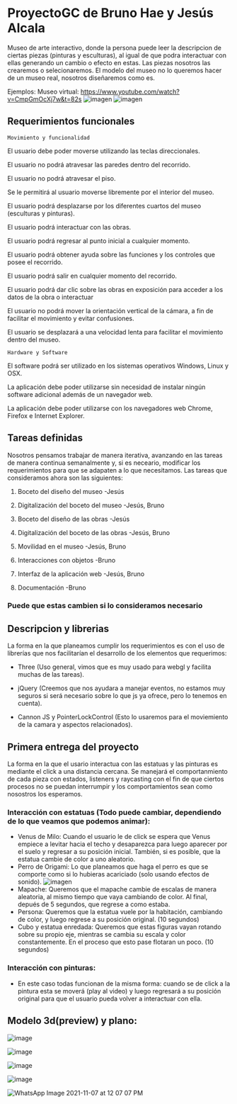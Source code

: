 # ProyectoGC de Bruno Hae y Jesús Alcala

Museo de arte interactivo, donde la persona puede leer la descripcion de ciertas piezas (pinturas y esculturas), al igual de que podra interactuar con ellas generando un cambio o efecto en estas. Las piezas nosotros las crearemos o selecionaremos. El modelo del museo no lo queremos hacer de un museo real, nosotros diseñaremos como es.

Ejemplos:
Museo virtual: https://www.youtube.com/watch?v=CmpGmOcXj7w&t=82s
![imagen](https://user-images.githubusercontent.com/61795705/131900296-4ac3c656-46f6-4ab1-85a2-6578f7cb4f9c.png)
![imagen](https://user-images.githubusercontent.com/61795705/131900409-2005ad3c-b226-4908-ba6e-13c322a1d175.png)


## Requerimientos funcionales 

	Movimiento y funcionalidad
	
El usuario debe poder moverse utilizando las teclas direccionales.

El usuario no podrá atravesar las paredes dentro del recorrido.

El usuario no podrá atravesar el piso.

Se le permitirá al usuario moverse libremente por el interior del museo.

El usuario podrá desplazarse por los diferentes cuartos del museo (esculturas y pinturas).

El usuario podrá interactuar con las obras.

El usuario podrá regresar al punto inicial a cualquier momento.

El usuario podrá obtener ayuda sobre las funciones y los controles que posee el recorrido.

El usuario podrá salir en cualquier momento del recorrido.

El usuario podrá dar clic sobre las obras en exposición para acceder a los datos de la obra o interactuar

El usuario no podrá mover la orientación vertical de la cámara, a fin de facilitar el movimiento y evitar confusiones.

El usuario se desplazará a una velocidad lenta para facilitar el movimiento dentro del museo.

	Hardware y Software
	
El software podrá ser utilizado en los sistemas operativos Windows, Linux y OSX.

La aplicación debe poder utilizarse sin necesidad de instalar ningún software adicional además de un navegador web.

La aplicación debe poder utilizarse con los navegadores web Chrome, Firefox e Internet Explorer.



## Tareas definidas
Nosotros pensamos trabajar de manera iterativa, avanzando en las tareas de manera continua semanalmente y, si es neceario, modificar los requerimientos para que se adapaten a lo que necesitamos. Las tareas que consideramos ahora son las siguientes:

1. Boceto del diseño del museo -Jesús

2. Digitalización del boceto del museo -Jesús, Bruno

3. Boceto del diseño de las obras -Jesús

4. Digitalización del boceto de las obras -Jesús, Bruno

5. Movilidad en el museo -Jesús, Bruno

6. Interacciones con objetos -Bruno

7. Interfaz de la aplicación web -Jesús, Bruno

8. Documentación -Bruno

### Puede que estas cambien si lo consideramos necesario


## Descripcion y librerias

La forma en la que planeamos cumplir los requerimientos es con el uso de librerías que nos facilitarían el desarrollo de los elementos que requerimos:

* Three (Uso general, vimos que es muy usado para webgl y facilita muchas de las tareas).

* jQuery (Creemos que nos ayudara a manejar eventos, no estamos muy seguros si será necesario sobre lo que js ya ofrece, pero lo tenemos en cuenta).

* Cannon JS y PointerLockControl (Esto lo usaremos para el moviemiento de la camara y aspectos relacionados).



## Primera entrega del proyecto 

La forma en la que el usario interactua con las estatuas y las pinturas es mediante el click a una distancia cercana. Se manejará el comportanmiento de cada pieza con estados, listeners y raycasting con el fin de que ciertos procesos no se puedan interrumpir y los comportamientos sean como nosostros los esperamos.

### Interacción con estatuas (Todo puede cambiar, dependiendo de lo que veamos que podemos animar):

* Venus de Milo: Cuando el usuario le de click se espera que Venus empiece a levitar hacia el techo y desaparezca para luego aparecer por el suelo y regresar a su posición inicial. También, si es posible, que la estatua cambie de color a uno aleatorio.
* Perro de Origami: Lo que planeamos que haga el perro es que se comporte como si lo hubieras acariciado (solo usando efectos de sonido).
![imagen](https://user-images.githubusercontent.com/61795705/137788187-0fc5213c-f202-423e-984f-69b508a3c845.png)
* Mapache: Queremos que el mapache cambie de escalas de manera aleatoria, al mismo tiempo que vaya cambiando de color. Al final, depués de 5 segundos, que regrese a como estaba.
* Persona: Queremos que la estatua vuele por la habitación, cambiando de color, y luego regrese a su posición original. (10 segundos)
* Cubo y estatua enredada: Queremos que estas figuras vayan rotando sobre su propio eje, mientras se cambia su escala y color constantemente. En el proceso que esto pase flotaran un poco. (10 segundos)
### Interacción con pinturas:

* En este caso todas funcionan de la misma forma: cuando se de click a la pintura esta se moverá (play al video) y luego regresará a su posición original para que el usuario pueda volver a interactuar con ella.
	
## Modelo 3d(preview) y plano:

![image](https://user-images.githubusercontent.com/42380925/140802260-760024f2-c8bb-48f0-bb78-59d826145e12.png)

![image](https://user-images.githubusercontent.com/42380925/140802233-b1e5df60-fafb-4e1c-a1cb-86bce8558616.png)

![image](https://user-images.githubusercontent.com/42380925/140802213-45a6798a-b668-4dda-bffc-914c0192be5a.png)

![image](https://user-images.githubusercontent.com/42380925/140802192-b1bcfc3c-cec1-4865-a502-9e5ba27000d6.png)

![WhatsApp Image 2021-11-07 at 12 07 07 PM](https://user-images.githubusercontent.com/42380925/140802101-4061ae8a-b42f-4985-9ff2-a4ec84bb0561.jpeg)
